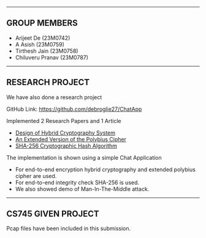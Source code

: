 -----------------------------
GROUP MEMBERS
-----------------------------
- Arijeet De (23M0742)
- A Asish (23M0759)
- Tirthesh Jain (23M0758)
- Chiluveru Pranav (23M0787)


-----------------------------
RESEARCH PROJECT
-----------------------------

We have also done a research project

GitHub Link: https://github.com/debroglie27/ChatApp

Implemented 2 Research Papers and 1 Article
- [Design of Hybrid Cryptography System](https://ieeexplore.ieee.org/abstract/document/9199997)
- [An Extended Version of the Polybius Cipher](https://citeseerx.ist.psu.edu/document?repid=rep1&type=pdf&doi=35f5b5360154090df72c48fa7e290b807dbef113)
- [SHA-256 Cryptographic Hash Algorithm](https://www.movable-type.co.uk/scripts/sha256.html)


The implementation is shown using a simple Chat Application
- For end-to-end encryption hybrid cryptography and extended polybius cipher are used.
- For end-to-end integrity check SHA-256 is used.
- We also showed demo of Man-In-The-Middle attack.



------------------------------
CS745 GIVEN PROJECT
------------------------------
Pcap files have been included in this submission. 
